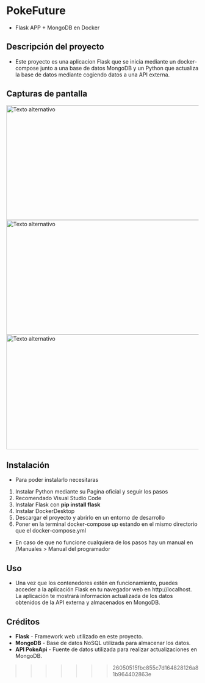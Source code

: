 
# PokeFuture

- Flask APP + MongoDB en Docker

## Descripción del proyecto
- Este proyecto es una aplicacion Flask que se inicia mediante un docker-compose junto a una base de datos MongoDB y un Python que actualiza la base de datos mediante cogiendo datos a una API externa.

## Capturas de pantalla 
<img src="https://github.com/Daniel-Sid/PokeFuture/assets/104014451/927b790a-d812-4ed7-818c-35b978b21734" alt="Texto alternativo" width="600" height="300">
<img src="https://github.com/Daniel-Sid/PokeFuture/assets/104014451/e441bde1-110b-4504-9311-30a3255f0974" alt="Texto alternativo" width="600" height="300">
<img src="https://github.com/Daniel-Sid/PokeFuture/assets/104014451/69a2b336-fbbf-425b-80b7-c929eb57a079" alt="Texto alternativo" width="600" height="300">

## Instalación
- Para poder instalarlo necesitaras

1. Instalar Python mediante su Pagina oficial y seguir los pasos
2. Recomendado Visual Studio Code
3. Instalar Flask con **pip install flask**
4. Instalar DockerDesktop
5. Descargar el proyecto y abrirlo en un entorno de desarrollo
6. Poner en la terminal docker-compose up estando en el mismo directorio que el docker-compose.yml

- En caso de que no funcione cualquiera de los pasos hay un manual en /Manuales > Manual del programador

## Uso
- Una vez que los contenedores estén en funcionamiento, puedes acceder a la aplicación Flask en tu navegador web en http://localhost. La aplicación te mostrará información actualizada de los datos obtenidos de la API externa y almacenados en MongoDB.  

## Créditos
-  **Flask** - Framework web utilizado en este proyecto.
-  **MongoDB** - Base de datos NoSQL utilizada para almacenar los datos.
-  **API PokeApi** - Fuente de datos utilizada para realizar actualizaciones en MongoDB.
>>>>>>> 26050515fbc855c7d164828126a81b964402863e
